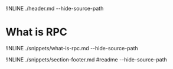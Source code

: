 !INLINE ./header.md --hide-source-path
&nbsp;

# What is RPC

!INLINE ./snippets/what-is-rpc.md --hide-source-path

!INLINE ./snippets/section-footer.md #readme --hide-source-path
